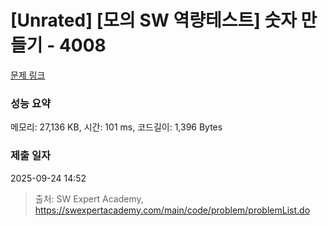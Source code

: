 # [Unrated] [모의 SW 역량테스트] 숫자 만들기 - 4008 

[문제 링크](https://swexpertacademy.com/main/code/problem/problemDetail.do?contestProbId=AWIeRZV6kBUDFAVH) 

### 성능 요약

메모리: 27,136 KB, 시간: 101 ms, 코드길이: 1,396 Bytes

### 제출 일자

2025-09-24 14:52



> 출처: SW Expert Academy, https://swexpertacademy.com/main/code/problem/problemList.do